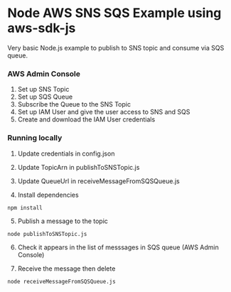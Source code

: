 # Node AWS SNS SQS Example using aws-sdk-js

Very basic Node.js example to publish to SNS topic and consume via SQS queue.

### AWS Admin Console

1. Set up SNS Topic
2. Set up SQS Queue
3. Subscribe the Queue to the SNS Topic
4. Set up IAM User and give the user access to SNS and SQS
5. Create and download the IAM User credentials

### Running locally

1. Update credentials in config.json
2. Update TopicArn in publishToSNSTopic.js
3. Update QueueUrl in receiveMessageFromSQSQueue.js

4. Install dependencies
```
npm install
```

5. Publish a message to the topic
```
node publishToSNSTopic.js
```

6. Check it appears in the list of messsages in SQS queue (AWS Admin Console)

7. Receive the message then delete
```
node receiveMessageFromSQSQueue.js
```
